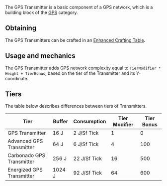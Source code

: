 The GPS Transmitter is a basic component of a GPS network, which is a building block of the [GPS](https://github.com/Slimefun/Slimefun4/wiki/GPS) category.

## Obtaining
The GPS Transmitters can be crafted in an [Enhanced Crafting Table](https://github.com/Slimefun/Slimefun4/wiki/Enhanced-Crafting-Table).

## Usage and mechanics
The GPS Transmitter adds GPS network complexity equal to `TierModifier * Height + TierBonus`, based on the tier of the Transmitter and its Y-coordinate.

## Tiers
The table below describes differences between tiers of Transmitters.

| Tier                      | Buffer | Consumption  | Tier Modifier | Tier Bonus |
| ----                      | ------ | -----------  | ------------- | ---------- |
| GPS Transmitter           |  16 J  | 2 J/Sf Tick  | 1             | 0          |
| Advanced GPS Transmitter  |  64 J  | 6 J/Sf Tick  | 4             | 100        |
| Carbonado GPS Transmitter |  256 J | 22 J/Sf Tick | 16            | 500        |
| Energized GPS Transmitter | 1024 J | 92 J/Sf Tick | 64            | 600        |
